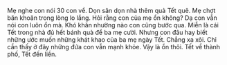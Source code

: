 Mẹ nghe con nói 30 con về. Dọn sân dọn nhà thêm quả Tết quê. Mẹ chợt băn khoăn trong lòng lo lắng. Hỏi rằng con của mẹ ổn không? Dạ con vẫn nói con luôn ổn mà. Khó khăn nhường nào con cũng bước qua. Miễn là cái Tết trong nhà đủ hết bánh quà để ba mẹ cười. 
Nhưng con đâu hay biết những ước muốn những khát khao của ba mẹ ngày Tết. Chẳng xa xôi. Chỉ cần thấy ở đây những đứa con vẫn mạnh khỏe. Vậy là ổn thôi. Tết về thành phố, Tết đến liền.